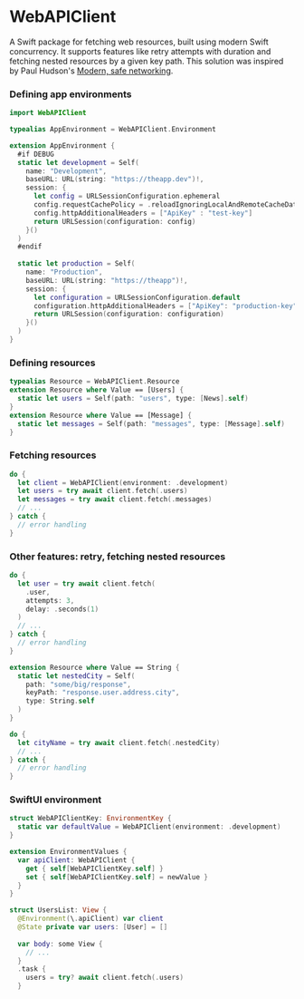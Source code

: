 # WebAPIClient

A Swift package for fetching web resources, built using modern Swift concurrency. It supports features like retry attempts with duration and fetching nested resources by a given key path. This solution was inspired by Paul Hudson's [Modern, safe networking](https://www.hackingwithswift.com/plus/unwrap-live-2023/modern-safe-networking).

### Defining app environments

```swift
import WebAPIClient

typealias AppEnvironment = WebAPIClient.Environment

extension AppEnvironment {
  #if DEBUG
  static let development = Self(
    name: "Development",
    baseURL: URL(string: "https://theapp.dev")!,
    session: {
      let config = URLSessionConfiguration.ephemeral
      config.requestCachePolicy = .reloadIgnoringLocalAndRemoteCacheData
      config.httpAdditionalHeaders = ["ApiKey" : "test-key"]
      return URLSession(configuration: config)
    }()
  )
  #endif
  
  static let production = Self(
    name: "Production",
    baseURL: URL(string: "https://theapp")!,
    session: {
      let configuration = URLSessionConfiguration.default
      configuration.httpAdditionalHeaders = ["ApiKey": "production-key"]
      return URLSession(configuration: configuration)
    }()
  )
}
```
                      
### Defining resources
                      
```swift
typealias Resource = WebAPIClient.Resource
extension Resource where Value == [Users] {
  static let users = Self(path: "users", type: [News].self)
}
extension Resource where Value == [Message] {
  static let messages = Self(path: "messages", type: [Message].self)
}
```

### Fetching resources

```swift
do {
  let client = WebAPIClient(environment: .development)
  let users = try await client.fetch(.users)
  let messages = try await client.fetch(.messages)
  // ...
} catch {
  // error handling
}
```

### Other features: retry, fetching nested resources

```swift
do {
  let user = try await client.fetch(
    .user,
    attempts: 3,
    delay: .seconds(1)
  )
  // ...
} catch {
  // error handling
}
```
              
```swift
extension Resource where Value == String {
  static let nestedCity = Self(
    path: "some/big/response",
    keyPath: "response.user.address.city",
    type: String.self
  )
}
```

```swift
do {
  let cityName = try await client.fetch(.nestedCity)
  // ...
} catch {
  // error handling
}
```
        
### SwiftUI environment
                                                                           
```swift
struct WebAPIClientKey: EnvironmentKey {
  static var defaultValue = WebAPIClient(environment: .development)
}

extension EnvironmentValues {
  var apiClient: WebAPIClient {
    get { self[WebAPIClientKey.self] }
    set { self[WebAPIClientKey.self] = newValue }
  }
}
```

```swift
struct UsersList: View {
  @Environment(\.apiClient) var client
  @State private var users: [User] = []
  
  var body: some View {
    // ...
  }
  .task {
    users = try? await client.fetch(.users)
  }
```
